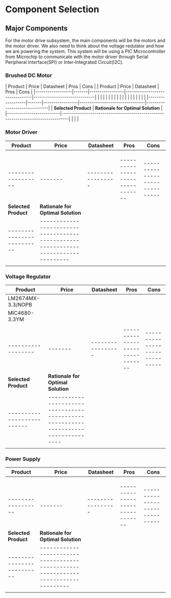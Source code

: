 # **Component Selection**

## **Major Components**
For the motor drive subsystem, the main components will be the motors and the motor driver. We also need to think about the voltage redulator and how we are powering the system. This system will be using a PIC Microcontroller from Microchip to communicate with the motor driver through Serial Peripheral Interface(SPI) or Inter-Integrated Circuit(I2C).

### **Brushed DC Motor**
| Product          | Price | Datasheet       | Pros                           | Cons                         |
| Product          | Price | Datasheet       | Pros                           | Cons                         |
|------------------|-------|-----------------|--------------------------------|------------------------------|
|  |  |  |  |  |
|  |  |  |  |  |
|  |  |  |  |  |
|------------------|-------|-----------------|--------------------------------|------------------------------|
| **Selected Product**     | **Rationale for Optimal Solution**                                              |
|--------------------------|---------------------------------------------------------------------------------|
|  |  |

### **Motor Driver**
| Product          | Price | Datasheet       | Pros                           | Cons                         |
|------------------|-------|-----------------|--------------------------------|------------------------------|
|  |  |  |  |  |
|  |  |  |  |  |
|  |  |  |  |  |
|------------------|-------|-----------------|--------------------------------|------------------------------|
| **Selected Product**     | **Rationale for Optimal Solution**                                              |
|--------------------------|---------------------------------------------------------------------------------|
|  |  |

### **Voltage Regulator**
| Product          | Price | Datasheet       | Pros                           | Cons                         |
|------------------|-------|-----------------|--------------------------------|------------------------------|
| LM2674MX-3.3/NOPB |  |  |  |  |
| MIC4680-3.3YM  |  |  |  |  |
|  |  |  |  |  |
|------------------|-------|-----------------|--------------------------------|------------------------------|
| **Selected Product**     | **Rationale for Optimal Solution**                                              |
|--------------------------|---------------------------------------------------------------------------------|
|  |  |


### **Power Supply**
| Product          | Price | Datasheet       | Pros                           | Cons                         |
|------------------|-------|-----------------|--------------------------------|------------------------------|
|  |  |  |  |  |
|  |  |  |  |  |
|  |  |  |  |  |
|------------------|-------|-----------------|--------------------------------|------------------------------|
| **Selected Product**     | **Rationale for Optimal Solution**                                              |
|--------------------------|---------------------------------------------------------------------------------|
|  |  |
